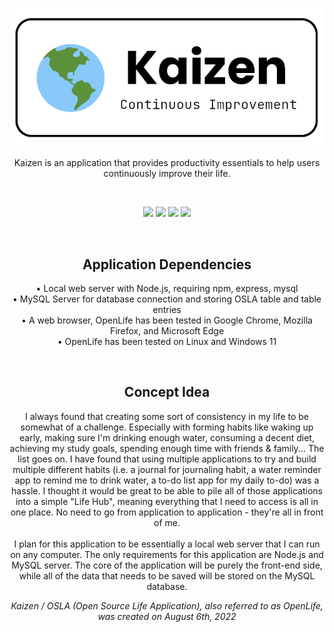 
<p align="center">
<img src="https://raw.githubusercontent.com/narlock/Kaizen/main/src/client/assets/logo.png">
</p>
<p align="center">Kaizen is an application that provides productivity essentials to help users continuously improve their life.</p>

<br>

<!-- GitHub Shields-->
<p align="center">
  <a href="https://github.com/narlock/Kaizen/releases/"><img src="https://img.shields.io/github/downloads/narlock/Kaizen/total.svg"></a>
  <a href="https://github.com/narlock/Kaizen/releases/"><img src="https://img.shields.io/github/v/release/narlock/Kaizen"></a>
  <a href="https://github.com/narlock/Kaizen/commits/main"><img src="https://img.shields.io/github/last-commit/narlock/Kaizen"></a>
  <a href="https://discord.gg/eEbEYbXaNS"><img src="https://discordapp.com/api/guilds/821757961830793236/widget.png?style=shield"></a>
</p>

<br>

<h2 align="center">Application Dependencies</h2>
<p align="center">
  • Local web server with Node.js, requiring npm, express, mysql <br>
  • MySQL Server for database connection and storing OSLA table and table entries<br>
  • A web browser, OpenLife has been tested in Google Chrome, Mozilla Firefox, and Microsoft Edge<br>
  • OpenLife has been tested on Linux and Windows 11<br>
</p>

<br>

<h2 align="center">Concept Idea</h2>
<p align="center">
  I always found that creating some sort of consistency in my life to be somewhat of a challenge. Especially with forming habits like waking up early, making sure I'm drinking enough water, consuming a decent diet, achieving my study goals, spending enough time with friends & family... The list goes on. I have found that using multiple applications to try and build multiple different habits (i.e. a journal for journaling habit, a water reminder app to remind me to drink water, a to-do list app for my daily to-do) was a hassle. I thought it would be great to be able to pile all of those applications into a simple "Life Hub", meaning everything that I need to access is all in one place. No need to go from application to application - they're all in front of me.
 <br><br>
  I plan for this application to be essentially a local web server that I can run on any computer. The only requirements for this application are Node.js and MySQL server. The core of the application will be purely the front-end side, while all of the data that needs to be saved will be stored on the MySQL database.
</p>

<p align="center"><i>Kaizen / OSLA (Open Source Life Application), also referred to as OpenLife, was created on August 6th, 2022</i></p>
